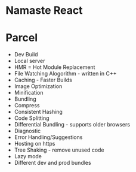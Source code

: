 # Namaste React

# Parcel

- Dev Build
- Local server
- HMR = Hot Module Replacement
- File Watching Alogorithm - written in C++
- Caching - Faster Builds
- Image Optimization
- Minification
- Bundling
- Compress
- Consistent Hashing
- Code Splitting
- Differential Bundling - supports older browsers
- Diagnostic
- Error Handling/Suggestions
- Hosting on https
- Tree Shaking - remove unused code
- Lazy mode
- Different dev and prod bundles
